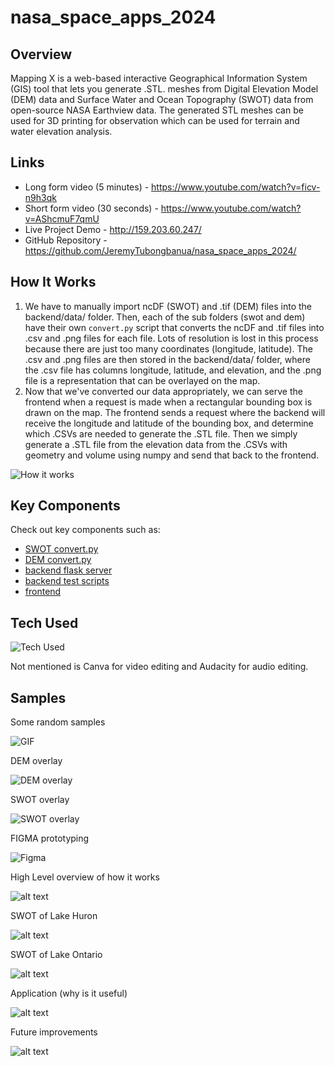 # nasa_space_apps_2024

## Overview

Mapping X is a web-based interactive Geographical Information System (GIS) tool that lets you generate .STL. meshes from Digital Elevation Model (DEM) data and Surface Water and Ocean Topography (SWOT) data from open-source NASA Earthview data. The generated STL meshes can be used for 3D printing for observation which can be used for terrain and water elevation analysis.

## Links

- Long form video (5 minutes) - <https://www.youtube.com/watch?v=ficv-n9h3qk>
- Short form video (30 seconds) - <https://www.youtube.com/watch?v=AShcmuF7qmU>
- Live Project Demo - <http://159.203.60.247/>
- GitHub Repository - <https://github.com/JeremyTubongbanua/nasa_space_apps_2024/>

## How It Works

1. We have to manually import ncDF (SWOT) and .tif (DEM) files into the backend/data/ folder. Then, each of the sub folders (swot and dem) have their own `convert.py` script that converts the ncDF and .tif files into .csv and .png files for each file. Lots of resolution is lost in this process because there are just too many coordinates (longitude, latitude). The .csv and .png files are then stored in the backend/data/ folder, where the .csv file has columns longitude, latitude, and elevation, and the .png file is a representation that can be overlayed on the map.
2. Now that we've converted our data appropriately, we can serve the frontend when a request is made when a rectangular bounding box is drawn on the map. The frontend sends a request where the backend will receive the longitude and latitude of the bounding box, and determine which .CSVs are needed to generate the .STL file. Then we simply generate a .STL file from the elevation data from the .CSVs with geometry and volume using numpy and send that back to the frontend.

![How it works](./assets/EGqX8QF.png)

## Key Components

Check out key components such as:

- [SWOT convert.py](./backend/data/swot/convert.py)
- [DEM convert.py](./backend/data/dem/convert.py)
- [backend flask server](./backend/server.py)
- [backend test scripts](./backend/tests)
- [frontend](./my-map-app/)

## Tech Used

![Tech Used](./assets/5ybQ913.png)

Not mentioned is Canva for video editing and Audacity for audio editing.

## Samples

Some random samples

![GIF](./assets/giphy.gif)

DEM overlay

![DEM overlay](./assets/hTwP5hK.png)

SWOT overlay

![SWOT overlay](./assets/nLlCS8E.png)

FIGMA prototyping

![Figma](./assets/xLHJ1nM.png)

High Level overview of how it works

![alt text](./assets/image.png)

SWOT of Lake Huron

![alt text](./assets/image-1.png)

SWOT of Lake Ontario

![alt text](./assets/image-2.png)

Application (why is it useful)

![alt text](./assets/image-3.png)

Future improvements

![alt text](./assets/image-4.png)
